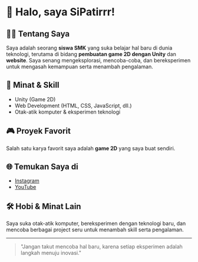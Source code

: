 # 👋 Halo, saya SiPatirrr!

## 🧑‍🎓 Tentang Saya
Saya adalah seorang **siswa SMK** yang suka belajar hal baru di dunia teknologi, terutama di bidang **pembuatan game 2D dengan Unity** dan **website**. Saya senang mengeksplorasi, mencoba-coba, dan bereksperimen untuk mengasah kemampuan serta menambah pengalaman.

## 🚀 Minat & Skill
- Unity (Game 2D)
- Web Development (HTML, CSS, JavaScript, dll.)
- Otak-atik komputer & eksperimen teknologi

## 🎮 Proyek Favorit
Salah satu karya favorit saya adalah **game 2D** yang saya buat sendiri.

## 🌐 Temukan Saya di
- [Instagram](https://www.instagram.com/fathir.hbtlh/) <!-- Ganti dengan username -->
- [YouTube](https://www.youtube.com/@f4th17) <!-- Ganti dengan channel kamu -->

## 🛠️ Hobi & Minat Lain
Saya suka otak-atik komputer, bereksperimen dengan teknologi baru, dan mencoba berbagai project seru untuk menambah skill serta pengalaman.

---

> "Jangan takut mencoba hal baru, karena setiap eksperimen adalah langkah menuju inovasi."
